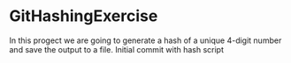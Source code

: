 # GitHashingExercise 

In this progect we are going to generate a hash of a unique 4-digit number and save the output to a file.
Initial commit with hash script
